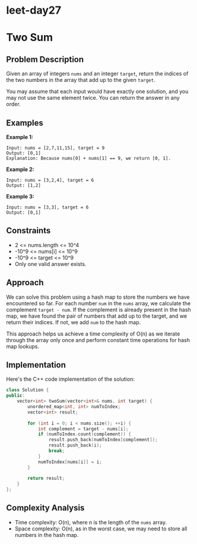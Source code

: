 # leet-day27

# Two Sum

## Problem Description

Given an array of integers `nums` and an integer `target`, return the indices of the two numbers in the array that add up to the given `target`.

You may assume that each input would have exactly one solution, and you may not use the same element twice. You can return the answer in any order.

## Examples

**Example 1:**
```
Input: nums = [2,7,11,15], target = 9
Output: [0,1]
Explanation: Because nums[0] + nums[1] == 9, we return [0, 1].
```

**Example 2:**
```
Input: nums = [3,2,4], target = 6
Output: [1,2]
```

**Example 3:**
```
Input: nums = [3,3], target = 6
Output: [0,1]
```

## Constraints

- 2 <= nums.length <= 10^4
- -10^9 <= nums[i] <= 10^9
- -10^9 <= target <= 10^9
- Only one valid answer exists.

## Approach

We can solve this problem using a hash map to store the numbers we have encountered so far. For each number `num` in the `nums` array, we calculate the complement `target - num`. If the complement is already present in the hash map, we have found the pair of numbers that add up to the target, and we return their indices. If not, we add `num` to the hash map.

This approach helps us achieve a time complexity of O(n) as we iterate through the array only once and perform constant time operations for hash map lookups.

## Implementation

Here's the C++ code implementation of the solution:

```cpp
class Solution {
public:
    vector<int> twoSum(vector<int>& nums, int target) {
        unordered_map<int, int> numToIndex;
        vector<int> result;
        
        for (int i = 0; i < nums.size(); ++i) {
            int complement = target - nums[i];
            if (numToIndex.count(complement)) {
                result.push_back(numToIndex[complement]);
                result.push_back(i);
                break;
            }
            numToIndex[nums[i]] = i;
        }
        
        return result;
    }
};
```

## Complexity Analysis

- Time complexity: O(n), where n is the length of the `nums` array.
- Space complexity: O(n), as in the worst case, we may need to store all numbers in the hash map.

